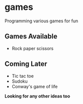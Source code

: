 # games
Programming various games for fun

## Games Available
- Rock paper scissors

## Coming Later
- Tic tac toe
- Sudoku
- Conway's game of life

**Looking for any other ideas too**